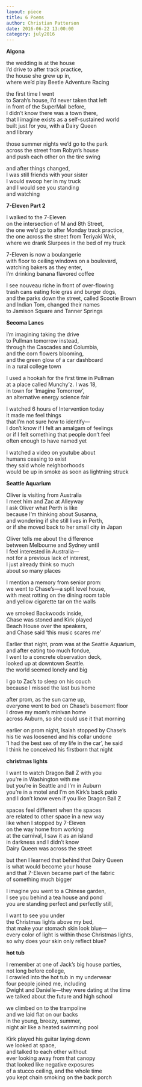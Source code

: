 ```yaml
---
layout: piece
title: 6 Poems
author: Christian Patterson
date: 2016-06-22 13:00:00
category: july2016
---
```


**Algona**

the wedding is at the house<br>
I’d drive to after track practice,<br>
the house she grew up in,<br>
where we’d play Beetle Adventure Racing<br>

the first time I went<br>
to Sarah’s house, I’d never taken that left<br>
in front of the SuperMall before,<br>
I didn’t know there was a town there,<br>
that I imagine exists as a self-sustained world<br>
built just for you, with a Dairy Queen<br>
and library<br>

those summer nights we’d go to the park<br>
across the street from Robyn’s house<br>
and push each other on the tire swing<br>

and after things changed,<br>
I was still friends with your sister<br>
I would swoop her in my truck<br>
and I would see you standing<br>
and watching<br>



**7-Eleven Part 2**

I walked to the 7-Eleven<br>
on the intersection of M and 8th Street,<br>
the one we’d go to after Monday track practice,<br>
the one across the street from Teriyaki Wok,<br>
where we drank Slurpees in the bed of my truck<br>

7-Eleven is now a boulangerie<br>
with floor to ceiling windows on a boulevard,<br>
watching bakers as they enter,<br>
I’m drinking banana flavored coffee<br>

I see nouveau riche in front of over-flowing<br>
trash cans eating foie gras and burger dogs,<br>
and the parks down the street, called Scootie Brown<br>
and Indian Tom, changed their names<br>
to Jamison Square and Tanner Springs<br>



**Secoma Lanes**

I’m imagining taking the drive<br>
to Pullman tomorrow instead,<br>
through the Cascades and Columbia,<br>
and the corn flowers blooming,<br>
and the green glow of a car dashboard<br>
in a rural college town<br>

I used a hookah for the first time in Pullman<br>
at a place called Munchy’z. I was 18,<br>
in town for ‘Imagine Tomorrow’,<br>
an alternative energy science fair<br>

I watched 6 hours of Intervention today<br>
it made me feel things<br>
that I’m not sure how to identify—<br>
I don’t know if I felt an amalgam of feelings<br>
or if I felt something that people don’t feel<br>
often enough to have named yet<br>

I watched a video on youtube about<br>
humans ceasing to exist<br>
they said whole neighborhoods<br>
would be up in smoke as soon as lightning struck<br>



**Seattle Aquarium**

Oliver is visiting from Australia<br>
I meet him and Zac at Alleyway<br>
I ask Oliver what Perth is like<br>
because I’m thinking about Susanna,<br>
and wondering if she still lives in Perth,<br>
or if she moved back to her small city in Japan<br>

Oliver tells me about the difference<br>
between Melbourne and Sydney until<br>
I feel interested in Australia—<br>
not for a previous lack of interest,<br>
I just already think so much<br>
about so many places<br>

I mention a memory from senior prom:<br>
we went to Chase’s—a split level house,<br>
with meat rotting on the dining room table<br>
and yellow cigarette tar on the walls<br>

we smoked Backwoods inside,<br>
Chase was stoned and Kirk played<br>
Beach House over the speakers,<br>
and Chase said ‘this music scares me’<br>

Earlier that night, prom was at the Seattle Aquarium,<br>
and after eating too much fondue,<br>
I went to a concrete observation deck,<br>
looked up at downtown Seattle.<br>
the world seemed lonely and big<br>

I go to Zac’s to sleep on his couch<br>
because I missed the last bus home<br>

after prom, as the sun came up,<br>
everyone went to bed on Chase’s basement floor<br>
I drove my mom’s minivan home<br>
across Auburn, so she could use it that morning<br>

earlier on prom night, Isaiah stopped by Chase’s<br>
his tie was loosened and his collar undone<br>
‘I had the best sex of my life in the car’, he said<br>
I think he conceived his firstborn that night<br>



**christmas lights**

I want to watch Dragon Ball Z with you<br>
you’re in Washington with me<br>
but you’re in Seattle and I’m in Auburn<br>
you’re in a motel and I’m on Kirk’s back patio<br>
and I don’t know even if you like Dragon Ball Z<br>

spaces feel different when the spaces<br>
are related to other space in a new way<br>
like when I stopped by 7-Eleven<br>
on the way home from working<br>
at the carnival, I saw it as an island<br>
in darkness and I didn’t know<br>
Dairy Queen was across the street<br>

but then I learned that behind that Dairy Queen<br>
is what would become your house<br>
and that 7-Eleven became part of the fabric<br>
of something much bigger<br>

I imagine you went to a Chinese garden,<br>
I see you behind a tea house and pond<br>
you are standing perfect and perfectly still,<br>

I want to see you under<br>
the Christmas lights above my bed,<br>
that make your stomach skin look blue—<br>
every color of light is within those Christmas lights,<br>
so why does your skin only reflect blue?<br>



**hot tub**

I remember at one of Jack’s big house parties,<br>
not long before college,<br>
I crawled into the hot tub in my underwear<br>
four people joined me, including<br>
Dwight and Danielle—they were dating at the time<br>
we talked about the future and high school<br>

we climbed on to the trampoline<br>
and we laid flat on our backs<br>
in the young, breezy, summer,<br>
night air like a heated swimming pool<br>

Kirk played his guitar laying down<br>
we looked at space,<br>
and talked to each other without<br>
ever looking away from that canopy<br>
that looked like negative exposures<br>
of a stucco ceiling, and the whole time<br>
you kept chain smoking on the back porch<br>